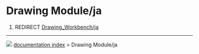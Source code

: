 # Drawing Module/ja
1.  REDIRECT [Drawing_Workbench/ja](Drawing_Workbench/ja.md)



---
![](images/Button_right.svg) [documentation index](../README.md) > Drawing Module/ja
